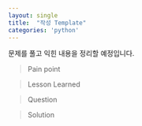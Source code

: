 ```yaml
---
layout: single
title:  "작성 Template"
categories: 'python'
---
```


문제를 풀고 익힌 내용을 정리할 예정입니다.

>Pain point
>
>

>Lesson Learned
>
>

>Question
>
>

>Solution
>
>
